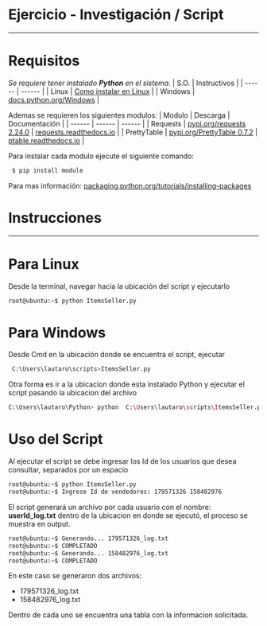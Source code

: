 # Ejercicio - Investigación / Script
---
# Requisitos
*Se requiere tener instalado **Python** en el sistema*.
| S.O. | Instructivos |
| ------ | ------ |
| Linux | [Como instalar en Linux](https://www.comoinstalarlinux.com/como-instalar-python-3-en-tu-distro-linux/) |
| Windows | [docs.python.org/Windows](https://docs.python.org/3/using/windows.html#the-full-installer) |

Ademas se requieren los siguientes modulos:
| Modulo | Descarga | Documentación |
| ------ | ------ | ------ |
| Requests | [pypi.org/requests 2.24.0](https://pypi.org/project/requests/#files) | [requests.readthedocs.io](https://requests.readthedocs.io/en/master/) |
| PrettyTable | [pypi.org/PrettyTable 0.7.2](https://pypi.org/project/PrettyTable/#files) | [ptable.readthedocs.io](https://ptable.readthedocs.io/en/latest/tutorial.html) |

Para instalar cada modulo ejecute el siguiente comando:
 
```sh
 $ pip install module
```

Para mas información: [packaging.python.org/tutorials/installing-packages](https://packaging.python.org/tutorials/installing-packages/#)
# Instrucciones
---

# Para Linux

Desde la terminal, navegar hacia la ubicación del script y ejecutarlo
 ```sh
 root@ubuntu:~$ python ItemsSeller.py
```


# Para Windows
 Desde Cmd en la ubicación donde se encuentra el script, ejecutar
```sh
 C:\Users\lautaro\scripts>ItemsSeller.py
```
 Otra forma es ir a la ubicacion donde esta instalado Python y ejecutar el script pasando la ubicacion del archivo
 ```sh
 C:\Users\lautaro\Python> python  C:\Users\lautaro\scripts\ItemsSeller.py
```

# Uso del Script

Al ejecutar el script se debe ingresar los Id de los usuarios que desea consultar,  separados por un espacio
 ```sh
 root@ubuntu:~$ python ItemsSeller.py
 root@ubuntu:~$ Ingrese Id de vendedores: 179571326 158482976
```
El script generará un archivo por cada usuario con el nombre: **userId_log.txt**  dentro de la ubicacion en donde se ejecutó, el proceso se muestra en output.

 ```sh
 root@ubuntu:~$ Generando... 179571326_log.txt
 root@ubuntu:~$ COMPLETADO
 root@ubuntu:~$ Generando... 158482976_log.txt
 root@ubuntu:~$ COMPLETADO
 ```
 En este caso se generaron dos archivos: 
 - 179571326_log.txt 
 - 158482976_log.txt
 
 Dentro de cada uno se encuentra una tabla con la informacion solicitada.
